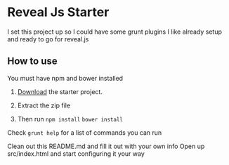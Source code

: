 # Reveal Js Starter

I set this project up so I could have some grunt plugins I like already setup and ready to go for reveal.js

## How to use
You must have npm and bower installed

1. [Download](https://github.com/pieces029/reveal-js-starter/archive/v1.0.zip) the starter project.
1. Extract the zip file

1. Then run
    `npm install`
    `bower install`

Check `grunt help` for a list of commands you can run

Clean out this README.md and fill it out with your own info
Open up src/index.html and start configuring it your way
